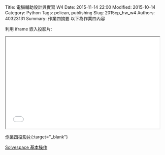 Title: 電腦輔助設計與實習  W4
Date: 2015-11-14 22:00
Modified: 2015-10-14 
Category: Python
Tags: pelican, publishing
Slug: 2015cp_hw_w4
Authors: 40323131
Summary: 作業四摘要
以下為作業四內容

利用 iframe 嵌入投影片:

<iframe src="simplest.html" width="500" height="300"></iframe>

[作業四投影片](simplest.html){:target="_blank"}

<a href="http://solvespace.com/bracket.pl" target="_blank">Solvespace 基本操作</a>
